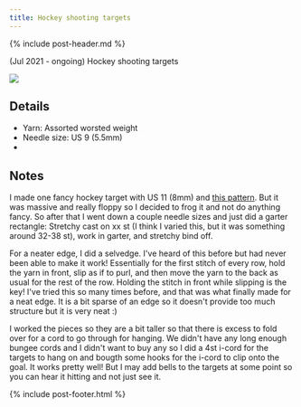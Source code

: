 ```yaml
---
title: Hockey shooting targets
---
```


{% include post-header.md %}

(Jul 2021 - ongoing) Hockey shooting targets

<img src="media/targets.jpg" style="max-width: 100%" />

## Details
- Yarn: Assorted worsted weight
- Needle size: US 9 (5.5mm)
- 

## Notes

I made one fancy hockey target with US 11 (8mm) and [this pattern](http://maggiesrags.com/dishcloth.pdf). But it was massive and really floppy so I decided to frog it and not do anything fancy. So after that I went down a couple needle sizes and just did a garter rectangle: Stretchy cast on xx st (I think I varied this, but it was something around 32-38 st), work in garter, and stretchy bind off. 

For a neater edge, I did a selvedge. I've heard of this before but had never been able to make it work! Essentially for the first stitch of every row, hold the yarn in front, slip as if to purl, and then move the yarn to the back as usual for the rest of the row. Holding the stitch in front while slipping is the key! I've tried this so many times before, and that was what finally made for a neat edge. It is a bit sparse of an edge so it doesn't provide too much structure but it is very neat :) 

I worked the pieces so they are a bit taller so that there is excess to fold over for a cord to go through for hanging. We didn't have any long enough bungee cords and I didn't want to buy any so I did a 4st i-cord for the targets to hang on and bougth some hooks for the i-cord to clip onto the goal. It works pretty well! But I may add bells to the targets at some point so you can hear it hitting and not just see it. 

{% include post-footer.html %}
